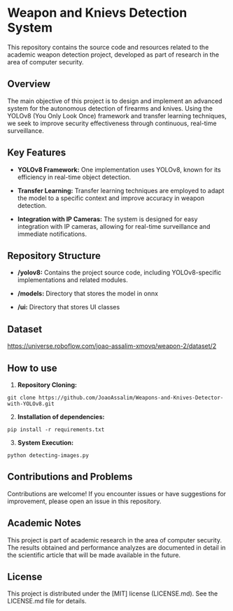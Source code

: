 # Weapon and Knievs Detection System

This repository contains the source code and resources related to the academic weapon detection project, developed as part of research in the area of ​​computer security.

## Overview

The main objective of this project is to design and implement an advanced system for the autonomous detection of firearms and knives. Using the YOLOv8 (You Only Look Once) framework and transfer learning techniques, we seek to improve security effectiveness through continuous, real-time surveillance.

## Key Features

- **YOLOv8 Framework:** One implementation uses YOLOv8, known for its efficiency in real-time object detection.
  
- **Transfer Learning:** Transfer learning techniques are employed to adapt the model to a specific context and improve accuracy in weapon detection.

- **Integration with IP Cameras:** The system is designed for easy integration with IP cameras, allowing for real-time surveillance and immediate notifications.

## Repository Structure

- **/yolov8:** Contains the project source code, including YOLOv8-specific implementations and related modules.

- **/models:** Directory that stores the model in onnx

- **/ui:** Directory that stores UI classes

## Dataset

https://universe.roboflow.com/joao-assalim-xmovq/weapon-2/dataset/2

## How to use

1. **Repository Cloning:**

```
git clone https://github.com/JoaoAssalim/Weapons-and-Knives-Detector-with-YOLOv8.git
```

2. **Installation of dependencies:**

```
pip install -r requirements.txt
```

3. **System Execution:**

```
python detecting-images.py
```


## Contributions and Problems

Contributions are welcome! If you encounter issues or have suggestions for improvement, please open an issue in this repository.

## Academic Notes

This project is part of academic research in the area of ​​computer security. The results obtained and performance analyzes are documented in detail in the scientific article that will be made available in the future.

## License

This project is distributed under the [MIT] license (LICENSE.md). See the LICENSE.md file for details.
